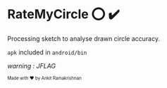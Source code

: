 # RateMyCircle :o: :heavy_check_mark:

Processing sketch to analyse drawn circle accuracy.

```apk``` included in ```android/bin```

*warning : JFLAG*

<sup><sub>Made with ♥️ by Ankit Ramakrishnan</sub></sup>
